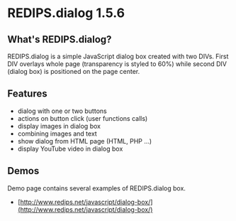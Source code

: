 REDIPS.dialog 1.5.6
============

## What's REDIPS.dialog?

REDIPS.dialog is a simple JavaScript dialog box created with two DIVs. First DIV overlays whole page
(transparency is styled to 60%) while second DIV (dialog box) is positioned on the page center.

## Features

* dialog with one or two buttons
* actions on button click (user functions calls)
* display images in dialog box
* combining images and text
* show dialog from HTML page (HTML, PHP ...)
* display YouTube video in dialog box

## Demos

Demo page contains several examples of REDIPS.dialog box. 

* [http://www.redips.net/javascript/dialog-box/](http://www.redips.net/javascript/dialog-box/)

